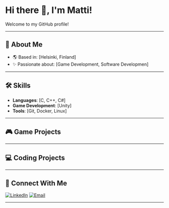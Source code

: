 # Hi there 👋, I'm Matti!

Welcome to my GitHub profile!

---

## 🚀 About Me
- 🌎 Based in: [Helsinki, Finland]
- ✨ Passionate about: [Game Development, Software Developmen]

---

## 🛠️ Skills
- **Languages**: [C, C++, C#]
- **Game Development**: [Unity]
- **Tools**: [Git, Docker, Linux]

---

## 🎮 Game Projects


---

## 💻 Coding Projects


---

## 📧 Connect With Me
[![LinkedIn](https://img.shields.io/badge/-LinkedIn-blue?style=flat&logo=linkedin)]([https://www.linkedin.com/in/your-linkedin](https://www.linkedin.com/in/matti-rinkinen-6a819322b/))
[![Email](https://img.shields.io/badge/-Email-red?style=flat&logo=gmail)](mailto:mattirinkinen@gmail.com)

---
<!--
# Hi there 👋, I'm [Your Name]!

Welcome to my GitHub profile! I'm a passionate [Your Profession/Role] who loves exploring new technologies and building innovative projects. Feel free to explore my repositories and connect with me!

---

## 🚀 About Me
- 🌎 Based in: [Your Location]
- ✨ Passionate about: [e.g., Game Development, Open Source, AI]
- 🌟 Goals for 2025: [Your professional goals]
- ⚡ Fun Fact: [Something unique about you]

---

## 🛠️ Skills
- **Languages**: [C, C++, C#]
- **Game Development**: [Unity]
- **Tools**: [Git, Docker, Linux]

---

## 🎮 Game Projects
1. [**Epic Quest**](https://github.com/username/epic-quest) - A 3D action-adventure game built with Unity.
2. [**Pixel Adventure**](https://github.com/username/pixel-adventure) - A pixel-art platformer created with Godot Engine.
3. [**Racing Rivals**](https://github.com/username/racing-rivals) - A high-speed multiplayer racing game using Unreal Engine.
4. [**Dungeon Crawler**](https://github.com/username/dungeon-crawler) - A procedurally generated dungeon game with roguelike mechanics.
5. [**VR Escape Room**](https://github.com/username/vr-escape-room) - An immersive escape room experience designed for VR platforms.

---

## 💻 Coding Projects
1. [**Task Master**](https://github.com/username/task-master) - A productivity app for task management built with React and Node.js.
2. [**Weather Wizard**](https://github.com/username/weather-wizard) - A weather forecasting app using Python and Flask.
3. [**Portfolio Website**](https://github.com/username/portfolio-website) - A personal portfolio site showcasing my work (HTML/CSS/JS).
4. [**Algo Visualizer**](https://github.com/username/algo-visualizer) - A tool for visualizing algorithms like sorting and pathfinding.
5. [**Chat App**](https://github.com/username/chat-app) - A real-time chat application with WebSocket support.

---

## 📧 Connect With Me
[![LinkedIn](https://img.shields.io/badge/-LinkedIn-blue?style=flat&logo=linkedin)]([https://www.linkedin.com/in/your-linkedin](https://www.linkedin.com/in/matti-rinkinen-6a819322b/))
[![Email](https://img.shields.io/badge/-Email-red?style=flat&logo=gmail)](mailto:mattirinkinen@gmail.com)

---

Feel free to explore and reach out if you'd like to collaborate on any projects!
-->

